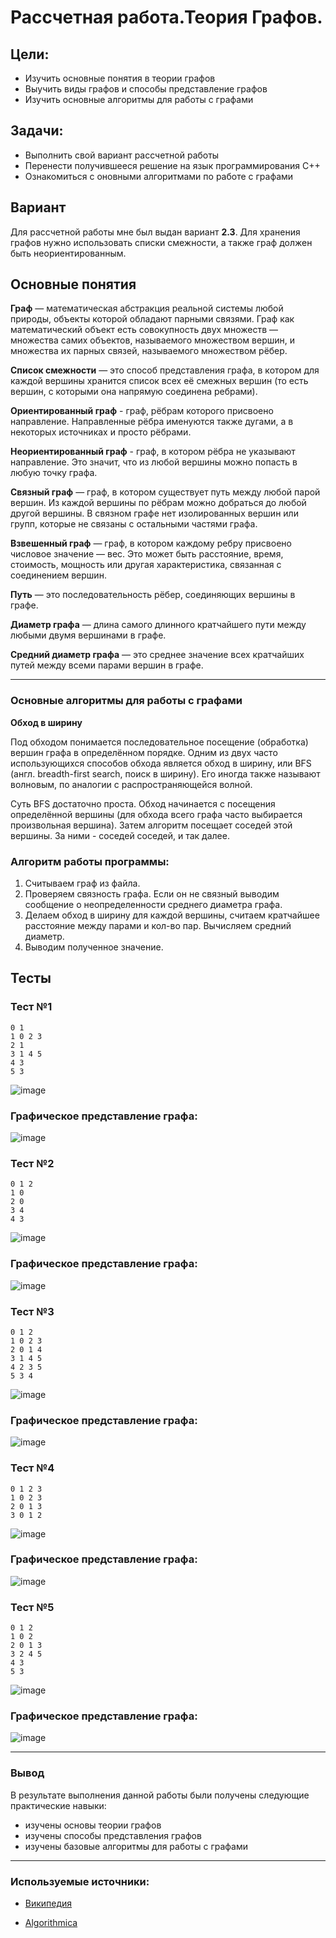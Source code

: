 # Рассчетная работа.Теория Графов.

## Цели:
* Изучить основные понятия в теории графов 
* Выучить виды графов и способы представление графов
* Изучить основные алгоритмы для работы с графами 

## Задачи:
* Выполнить свой вариант рассчетной работы
* Перенести получившееся решение на язык программирования С++
* Ознакомиться с оновными алгоритмами по работе с графами

## Вариант 
Для рассчетной работы мне был выдан вариант **2.3**. Для хранения графов нужно использовать списки смежности,  а также граф должен быть неориентированным.

## Основные понятия

<b>Граф</b> — математическая абстракция реальной системы любой природы, объекты которой обладают парными связями. Граф как математический объект есть совокупность двух множеств — множества самих объектов, называемого множеством вершин, и множества их парных связей, называемого множеством рёбер.

**Список смежности** — это способ представления графа, в котором для каждой вершины хранится список всех её смежных вершин (то есть вершин, с которыми она напрямую соединена ребрами).

 **Ориентированный граф** - граф, рёбрам которого присвоено направление. Направленные рёбра именуются также дугами, а в некоторых источниках и просто рёбрами.

**Неориентированный граф** - граф, в котором рёбра не указывают направление. Это значит, что из любой вершины можно попасть в любую точку графа.

**Связный граф** — граф, в котором существует путь между любой парой вершин. Из каждой вершины по рёбрам можно добраться до любой другой вершины. В связном графе нет изолированных вершин или групп, которые не связаны с остальными частями графа.

**Взвешенный граф** — граф, в котором каждому ребру присвоено числовое значение — вес. Это может быть расстояние, время, стоимость, мощность или другая характеристика, связанная с соединением вершин.

**Путь** — это последовательность рёбер, соединяющих вершины в графе.

**Диаметр графа** — длина самого длинного кратчайшего пути между любыми двумя вершинами в графе.

**Средний диаметр графа** — это среднее значение всех кратчайших путей между всеми парами вершин в графе.

---

### Основные алгоритмы для работы с графами 

**Обход в ширину**

Под обходом понимается последовательное посещение (обработка) вершин графа в определённом порядке. Одним из двух часто использующихся способов обхода является обход в ширину, или BFS (англ. breadth-first search, поиск в ширину). Его иногда также называют волновым, по аналогии с распространяющейся волной.

Суть BFS достаточно проста. Обход начинается с посещения определённой вершины (для обхода всего графа часто выбирается произвольная вершина). Затем алгоритм посещает соседей этой вершины. За ними - соседей соседей, и так далее.

### Алгоритм работы программы:

1. Считываем граф из файла.
2. Проверяем связность графа. Если он не связный выводим сообщение о неопределенности среднего диаметра графа.
3. Делаем обход в ширину для каждой вершины, считаем кратчайшее расстояние между парами и кол-во пар. Вычисляем средний диаметр.
4. Выводим полученное значение.

## Тесты

### Тест №1
```
0 1
1 0 2 3 
2 1 
3 1 4 5 
4 3 
5 3
```
![image](https://github.com/iis-42x70x/RPIIS/blob/Балюк_М/sem1/RR/images/console1.png)

### Графическое представление графа:

![image](https://github.com/iis-42x70x/RPIIS/blob/Балюк_М/sem1/RR/images/example1.png)

### Тест №2

```
0 1 2
1 0
2 0
3 4
4 3
```
![image](https://github.com/iis-42x70x/RPIIS/blob/Балюк_М/sem1/RR/images/console2.png)

### Графическое представление графа:

![image](https://github.com/iis-42x70x/RPIIS/blob/Балюк_М/sem1/RR/images/example2.png)

### Тест №3

```
0 1 2
1 0 2 3
2 0 1 4
3 1 4 5
4 2 3 5
5 3 4
```
![image](https://github.com/iis-42x70x/RPIIS/blob/Балюк_М/sem1/RR/images/console3.png)

### Графическое представление графа:

![image](https://github.com/iis-42x70x/RPIIS/blob/Балюк_М/sem1/RR/images/example3.png)

### Тест №4

```
0 1 2 3
1 0 2 3
2 0 1 3
3 0 1 2
```
![image](https://github.com/iis-42x70x/RPIIS/blob/Балюк_М/sem1/RR/images/console4.png)

### Графическое представление графа:

![image](https://github.com/iis-42x70x/RPIIS/blob/Балюк_М/sem1/RR/images/example4.png)

### Тест №5

```
0 1 2
1 0 2
2 0 1 3
3 2 4 5
4 3
5 3
```
![image](https://github.com/iis-42x70x/RPIIS/blob/Балюк_М/sem1/RR/images/console5.png)

### Графическое представление графа:

![image](https://github.com/iis-42x70x/RPIIS/blob/Балюк_М/sem1/RR/images/example5.png)

---


### Вывод

В результате выполнения данной работы были получены следующие практические навыки:
- изучены основы теории графов
- изучены способы представления графов
- изучены базовые алгоритмы для работы с графами

---

### Используемые источники:

* [Википедия](https://ru.wikipedia.org/wiki/Граф_(математика))

* [Algorithmica](https://ru.algorithmica.org/cs/shortest-paths/bfs/)
